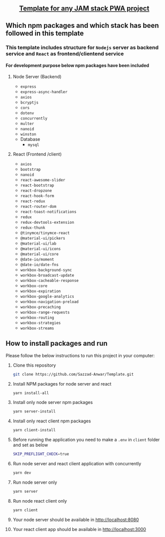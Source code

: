 <!-- PROJECT Title -->
<br />
<p align="center">
  <h2 align="center"><a href="https://github.com/Sazzad-Anwar/Template">Template for any JAM stack PWA project</a></h2>

## Which npm packages and which stack has been followed in this template

### This template includes structure for `Nodejs` server as backend service and `React` as frontend/clientend service

#### For development purpose below npm packages have been included

1. Node Server (Backend)
   * `express`
   * `express-async-handler`
   * `axios`
   * `bcryptjs`
   * `cors`
   * `dotenv`
   * `concurrently`
   * `multer`
   * `nanoid`
   * `winston`
   * Database
      * `mysql`

2. React (Frontend /client)
   * `axios`
   * `bootstrap`
   * `nanoid`
   * `react-awesome-slider`
   * `react-bootstrap`
   * `react-dropzone`
   * `react-hook-form`
   * `react-redux`
   * `react-router-dom`
   * `react-toast-notifications`
   * `redux`
   * `redux-devtools-extension`
   * `redux-thunk`
   * `@tinymce/tinymce-react`
   * `@material-ui/pickers`
   * `@material-ui/lab`
   * `@material-ui/icons`
   * `@material-ui/core`
   * `@date-io/moment`
   * `@date-io/date-fns`
   * `workbox-background-sync`
   * `workbox-broadcast-update`
   * `workbox-cacheable-response`
   * `workbox-core`
   * `workbox-expiration`
   * `workbox-google-analytics`
   * `workbox-navigation-preload`
   * `workbox-precaching`
   * `workbox-range-requests`
   * `workbox-routing`
   * `workbox-strategies`
   * `workbox-streams`

<!-- HOW TO RUN -->
## How to install packages and run

Please follow the below instructions to run this project in your computer:

1. Clone this repository

   ```sh
   git clone https://github.com/Sazzad-Anwar/Template.git
   ```

2. Install NPM packages for node server and react

   ```sh
   yarn install-all
   ```

3. Install only node server npm packages

   ```sh
   yarn server-install
   ```

4. Install only react client npm packages

   ```sh
   yarn client-install
   ```

5. Before running the application you need to make a `.env` in `client` folder and set as below

   ```sh
   SKIP_PREFLIGHT_CHECK=true
   ```

6. Run node server and react client application with concurrently

   ```sh
   yarn dev
   ```

7. Run node server only

   ```sh
   yarn server
   ```

8. Run node react client only

   ```sh
   yarn client
   ```

9. Your node server should be available in <http://localhost:8080>
10. Your react client app should be available in <http://localhost:3000>
